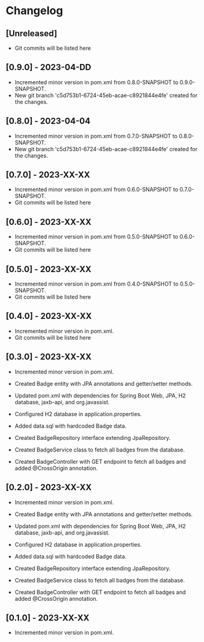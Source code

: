 # Changelog

## [Unreleased]

- Git commits will be listed here

## [0.9.0] - 2023-04-DD

- Incremented minor version in pom.xml from 0.8.0-SNAPSHOT to 0.9.0-SNAPSHOT.
- New git branch 'c5d753b1-6724-45eb-acae-c8921844e4fe' created for the changes.

## [0.8.0] - 2023-04-04

- Incremented minor version in pom.xml from 0.7.0-SNAPSHOT to 0.8.0-SNAPSHOT.
- New git branch 'c5d753b1-6724-45eb-acae-c8921844e4fe' created for the changes.

## [0.7.0] - 2023-XX-XX

- Incremented minor version in pom.xml from 0.6.0-SNAPSHOT to 0.7.0-SNAPSHOT.
- Git commits will be listed here

## [0.6.0] - 2023-XX-XX

- Incremented minor version in pom.xml from 0.5.0-SNAPSHOT to 0.6.0-SNAPSHOT.
- Git commits will be listed here

## [0.5.0] - 2023-XX-XX

- Incremented minor version in pom.xml from 0.4.0-SNAPSHOT to 0.5.0-SNAPSHOT.
- Git commits will be listed here

## [0.4.0] - 2023-XX-XX

- Incremented minor version in pom.xml.
- Git commits will be listed here

## [0.3.0] - 2023-XX-XX

- Incremented minor version in pom.xml.

- Created Badge entity with JPA annotations and getter/setter methods.
- Updated pom.xml with dependencies for Spring Boot Web, JPA, H2 database, jaxb-api, and org.javassist.
- Configured H2 database in application.properties.
- Added data.sql with hardcoded Badge data.
- Created BadgeRepository interface extending JpaRepository.
- Created BadgeService class to fetch all badges from the database.
- Created BadgeController with GET endpoint to fetch all badges and added @CrossOrigin annotation.

## [0.2.0] - 2023-XX-XX

- Incremented minor version in pom.xml.

- Created Badge entity with JPA annotations and getter/setter methods.
- Updated pom.xml with dependencies for Spring Boot Web, JPA, H2 database, jaxb-api, and org.javassist.
- Configured H2 database in application.properties.
- Added data.sql with hardcoded Badge data.
- Created BadgeRepository interface extending JpaRepository.
- Created BadgeService class to fetch all badges from the database.
- Created BadgeController with GET endpoint to fetch all badges and added @CrossOrigin annotation.

## [0.1.0] - 2023-XX-XX

- Incremented minor version in pom.xml.